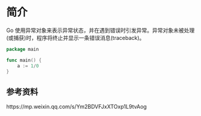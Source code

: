 # 简介

Go 使用异常对象来表示异常状态，并在遇到错误时引发异常。异常对象未被处理(或捕获)时，程序将终止并显示一条错误消息(traceback)。

<div class="run"></div>

```go
package main

func main() {
    a := 1/0
}
```

## 参考资料

<div class="link">https://mp.weixin.qq.com/s/Ym2BDVFJxXTOxp1L9tvAog</div>
